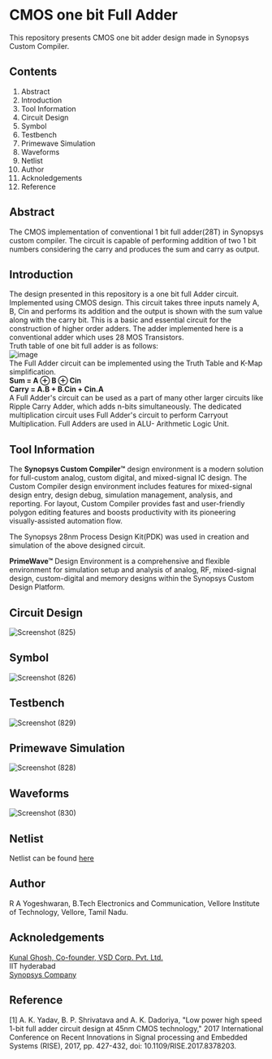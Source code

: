 # CMOS one bit Full Adder 
This repository presents CMOS one bit adder design made in Synopsys Custom Compiler. 
## Contents
1. Abstract 
2. Introduction
3. Tool Information
5. Circuit Design
6. Symbol
7. Testbench
8. Primewave Simulation
9. Waveforms
10. Netlist
11. Author 
12. Acknoledgements
13. Reference
## Abstract
The CMOS implementation of conventional 1 bit full adder(28T) in Synopsys custom compiler. The circuit is capable of performing addition of two 1 bit numbers considering the carry and produces the sum and carry as output.
## Introduction
The design presented in this repository is a one bit full Adder circuit. Implemented using CMOS design. This circuit takes three inputs namely A, B, Cin and performs its addition and the output is shown with the sum value along with the carry bit. This is a basic and essential circuit for the construction of higher order adders. The adder implemented here is a conventional adder which uses 28 MOS Transistors.  
Truth table of one bit full adder is as follows:  
![image](https://user-images.githubusercontent.com/56624086/156185340-c69b3af7-51a9-4cfc-a404-733eb6f997df.png)  
The Full Adder circuit can be implemented using the Truth Table and K-Map simplification.  
**Sum = A ⊕ B ⊕ Cin  
Carry = A.B + B.Cin + Cin.A**  
A Full Adder's circuit can be used as a part of many other larger circuits like Ripple Carry Adder, which adds n-bits simultaneously. The dedicated multiplication circuit uses Full Adder's circuit to perform Carryout Multiplication. Full Adders are used in ALU- Arithmetic Logic Unit.

## Tool Information
The **Synopsys Custom Compiler™** design environment is a modern solution for full-custom analog, custom digital, and mixed-signal IC design. The Custom Compiler design environment includes features for mixed-signal design entry, design debug, simulation management, analysis, and reporting. For layout, Custom Compiler provides fast and user-friendly polygon editing features and boosts productivity with its pioneering visually-assisted automation flow.  
  
The Synopsys 28nm Process Design Kit(PDK) was used in creation and simulation of the above designed circuit.  
  
**PrimeWave™** Design Environment is a comprehensive and flexible environment for simulation setup and analysis of analog, RF, mixed-signal design, custom-digital and memory designs within the Synopsys Custom Design Platform. 

## Circuit Design
![Screenshot (825)](https://user-images.githubusercontent.com/56624086/156175274-59325739-9528-48a1-9107-e1c23cdb9b8e.png)
## Symbol
![Screenshot (826)](https://user-images.githubusercontent.com/56624086/156175416-094231b1-524e-4557-9ea3-1231ed8a8f56.png)
## Testbench
![Screenshot (829)](https://user-images.githubusercontent.com/56624086/156175469-5337f4a7-eb14-47ac-9f3d-cf2e4cadcea8.png)
## Primewave Simulation
![Screenshot (828)](https://user-images.githubusercontent.com/56624086/156175502-ec6e0229-136f-41ac-b759-034dee84cf68.png)
## Waveforms
![Screenshot (830)](https://user-images.githubusercontent.com/56624086/156175537-68098ec0-d93d-41a4-9f88-030cac1846ae.png)
## Netlist
Netlist can be found [here](https://github.com/RAYogeshwaran/Full_Adder_CMOS/blob/main/netlist.txt)
## Author 
R A Yogeshwaran, B.Tech Electronics and Communication, Vellore Institute of Technology, Vellore, Tamil Nadu.
## Acknoledgements
[Kunal Ghosh, Co-founder, VSD Corp. Pvt. Ltd.](https://www.linkedin.com/in/kunal-ghosh-vlsisystemdesign-com-28084836/)  
IIT hyderabad  
[Synopsys Company](https://www.synopsys.com/)
## Reference
[1] A. K. Yadav, B. P. Shrivatava and A. K. Dadoriya, "Low power high speed 1-bit full adder circuit design at 45nm CMOS technology," 2017 International Conference on Recent Innovations in Signal processing and Embedded Systems (RISE), 2017, pp. 427-432, doi: 10.1109/RISE.2017.8378203.
